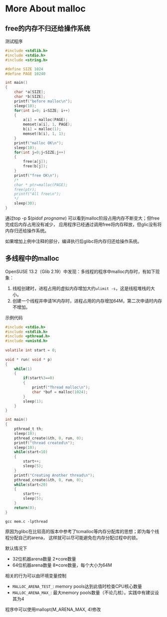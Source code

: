 # More About malloc

## free的内存不归还给操作系统
测试程序
```c
#include <stdlib.h>
#include <stdio.h>
#include <string.h>

#define SIZE 1024
#define PAGE 10240

int main()
{
    char *a[SIZE];
    char *b[SIZE];
    printf("before malloc\n");
    sleep(10);
    for(int i=0; i<SIZE; i++)
    {
        a[i] = malloc(PAGE);
        memset(a[i], 1, PAGE);
        b[i] = malloc(1);
        memset(b[i], 1, 1);
    }
    printf("malloc OK\n");
    sleep(10);
    for(int j=0;j<SIZE;j++)
    {
        free(a[j]);
        free(b[j]);
    }
    printf("free OK\n");
    /*
    char * ptr=malloc(PAGE);
    free(ptr);
    printf("All free\n");
    */
    sleep(30);
}
```
通过top -p $(pidof _progname_) 可以看到malloc阶段占用内存不断变大；但free完成后内存占用没有减少，
应用程序已经通过调用free将内存释放，但glic没有将内存归还给操作系统。

如果增加上例中注释的部分，编译执行后glibc将内存归还给操作系统。

## 多线程中的malloc
OpenSUSE 13.2（Glib 2.19）中发现：多线程的程序中malloc内存时，有如下现象：
   1. 线程创建时，进程占用的虚拟内存增加大约`ulimit -s`，这是线程堆栈的大小。
   2. 创建一个线程并申请1K内存时，进程占用的内存增加64M，第二次申请时内存不增加。

示例代码
```c
#include <stdio.h>
#include <stdlib.h>
#include <pthread.h>
#include <unistd.h>
 
volatile int start = 0;
 
void * run( void * p)
{
    while(1)
    {
        if(start%3==0)
        {
            printf("Thread malloc\n");
            char *buf = malloc(1024);
        }
        sleep(1);
    }
}

int main()
{
    pthread_t th;
    sleep(10);
    pthread_create(&th, 0, run, 0);
    printf("thread created\n");
    sleep(10);
    while(start<10)
    {
        start++;
        sleep(5);
    }
    printf("Creating Another thread\n");
    pthread_create(&th, 0, run, 0);
    while(start<20)
    {
        start++;
        sleep(5);
    }
    return(0);
}
```

`gcc mem.c -lpthread`

原因为glibc在比较高的版本中参考了tcmalloc等内存分配库的思想；即为每个线程分配自己的arena，
这样就可以尽可能避免在内存分配过程中的锁。

默认情况下
   * 32位机器arena数量 2*core数量
   * 64位机器arena数量 8*core数量，每个大小为64M

相关的行为可以由环境变量控制
   * `MALLOC_ARENA_TEST_`: memory pools达到此值时检查CPU核心数量
   * `MALLOC_ARENA_MAX_`: 最大memory pools数量（不论几核）。实践中有建议设其为4

程序中可以使用mallopt(M_ARENA_MAX, 4)修改

